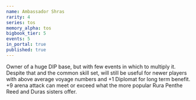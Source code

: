 ```yaml
---
name: Ambassador Shras
rarity: 4
series: tos
memory_alpha: tos
bigbook_tier: 5
events: 5
in_portal: true
published: true
---
```


Owner of a huge DIP base, but with few events in which to multiply it. Despite that and the common skill set, will still be useful for newer players with above average voyage numbers and +1 Diplomat for long term benefit. +9 arena attack can meet or exceed what the more popular Rura Penthe Reed and Duras sisters offer.
